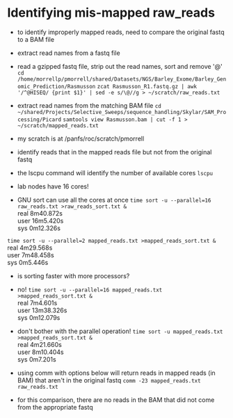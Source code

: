 # Identifying mis-mapped raw_reads

- to identify improperly mapped reads, need to compare the original
fastq to a BAM file

- extract read names from a fastq file
- read a gzipped fastq file, strip out the read names, sort and remove '@'
`cd /home/morrellp/pmorrell/shared/Datasets/NGS/Barley_Exome/Barley_Genomic_Prediction/Rasmusson`
`zcat Rasmusson_R1.fastq.gz | awk '/^@HISEQ/ {print $1}' | sed -e s/\@//g > ~/scratch/raw_reads.txt`

- extract read names from the matching BAM file
`cd ~/shared/Projects/Selective_Sweeps/sequence_handling/Skylar/SAM_Processing/Picard`
`samtools view Rasmusson.bam | cut -f 1 > ~/scratch/mapped_reads.txt`

- my scratch is at /panfs/roc/scratch/pmorrell
- identify reads that in the mapped reads file but not from the original fastq
- the lscpu command will identify the number of available cores
`lscpu`
- lab nodes have 16 cores!
- GNU sort can use all the cores at once
`time sort -u --parallel=16 raw_reads.txt >raw_reads_sort.txt &`\
real	8m40.872s\
user	16m5.420s\
sys	0m12.326s

`time sort -u --parallel=2 mapped_reads.txt >mapped_reads_sort.txt &`\
real	4m29.568s\
user	7m48.458s\
sys	0m5.446s

- is sorting faster with more processors?
- no!
`time sort -u --parallel=16 mapped_reads.txt >mapped_reads_sort.txt &`\
real	7m4.601s\
user	13m38.326s\
sys	0m12.079s

- don't bother with the parallel operation!
`time sort -u mapped_reads.txt >mapped_reads_sort.txt &`\
real	4m21.660s\
user	8m10.404s\
sys	0m7.201s


- using comm with options below will return reads in mapped reads (in BAM) that aren't in the original fastq
`comm -23 mapped_reads.txt raw_reads.txt`

- for this comparison, there are no reads in the BAM that did not come from the appropriate fastq
